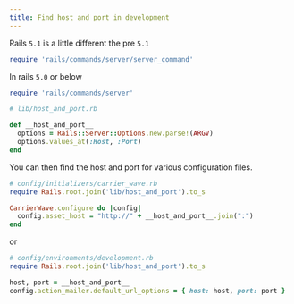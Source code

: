 ```yaml
---
title: Find host and port in development
---
```


Rails `5.1` is a little different the pre `5.1`

```ruby
require 'rails/commands/server/server_command'
```

In rails `5.0` or below

```ruby
require 'rails/commands/server'
```

```ruby
# lib/host_and_port.rb

def __host_and_port__
  options = Rails::Server::Options.new.parse!(ARGV)
  options.values_at(:Host, :Port)
end
```

You can then find the host and port for various configuration files.

```ruby
# config/initializers/carrier_wave.rb
require Rails.root.join('lib/host_and_port').to_s

CarrierWave.configure do |config|
  config.asset_host = "http://" + __host_and_port__.join(":")
end
```

or

```ruby
# config/environments/development.rb
require Rails.root.join('lib/host_and_port').to_s

host, port = __host_and_port__
config.action_mailer.default_url_options = { host: host, port: port }
```
